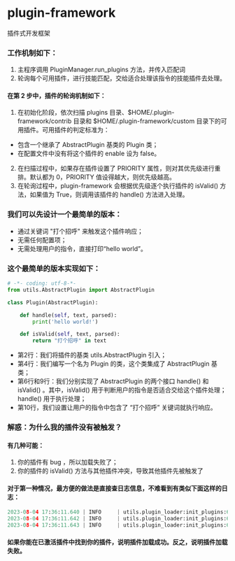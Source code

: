 # plugin-framework
插件式开发框架

### 工作机制如下：
1. 主程序调用 PluginManager.run_plugins 方法，并传入匹配词
2. 轮询每个可用插件，进行技能匹配，交给适合处理该指令的技能插件去处理。
#### 在第 2 步中，插件的轮询机制如下：
1. 在初始化阶段，依次扫描 plugins 目录、$HOME/.plugin-framework/contrib 目录和 $HOME/.plugin-framework/custom 目录下的可用插件。可用插件的判定标准为：
* 包含一个继承了 AbstractPlugin 基类的 Plugin 类；
* 在配置文件中没有将这个插件的 enable 设为 false。
2. 在扫描过程中，如果存在插件设置了 PRIORITY 属性，则对其优先级进行重排。默认都为 0，PRIORITY 值设得越大，则优先级越高。
3. 在轮询过程中，plugin-framework 会根据优先级逐个执行插件的 isValid() 方法，如果值为 True，则调用该插件的 handle() 方法进入处理。
### 我们可以先设计一个最简单的版本：

* 通过关键词 "打个招呼" 来触发这个插件响应；
* 无需任何配置项；
* 无需处理用户的指令，直接打印“hello world”。

### 这个最简单的版本实现如下：
```python
# -*- coding: utf-8-*-
from utils.AbstractPlugin import AbstractPlugin

class Plugin(AbstractPlugin):

    def handle(self, text, parsed):
        print('hello world!')

    def isValid(self, text, parsed):
        return "打个招呼" in text
```
* 第2行：我们将插件的基类 utils.AbstractPlugin 引入；
* 第4行：我们编写一个名为 Plugin 的类，这个类集成了 AbstractPlugin 基类；
* 第6行和9行：我们分别实现了 AbstractPlugin 的两个接口 handle() 和 isValid() 。其中，isValid() 用于判断用户的指令是否适合交给这个插件处理；handle() 用于执行处理；
* 第10行，我们设置让用户的指令中包含了 “打个招呼” 关键词就执行响应。
### 解惑：为什么我的插件没有被触发？
#### 有几种可能：
1. 你的插件有 bug ，所以加载失败了；
2. 你的插件的 isValid() 方法与其他插件冲突，导致其他插件先被触发了
#### 对于第一种情况，最方便的做法是直接查日志信息，不难看到有类似下面这样的日志：
```python
2023-08-04 17:36:11.640 | INFO     | utils.plugin_loader:init_plugins:68 - 插件 plugin1 加载成功 
2023-08-04 17:36:11.642 | INFO     | utils.plugin_loader:init_plugins:64 - 插件 plugin2 已被禁用
2023-08-04 17:36:11.643 | INFO     | utils.plugin_loader:init_plugins:68 - 插件 plugin3 加载成功
```
#### 如果你能在已激活插件中找到你的插件，说明插件加载成功。反之，说明插件加载失败。